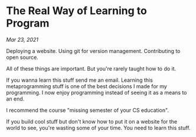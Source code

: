 # The Real Way of Learning to Program
*Mar 23, 2021*

Deploying a website. Using git for version management. Contributing to open source.

All of these things are important. But you're rarely taught how to do it.

If you wanna learn this stuff send me an email. Learning this metaprogramming stuff is one of the best decisions I made for my programming. I now enjoy programming instead of seeing it as a means to an end.

I recommend the course "missing semester of your CS education".

If you build cool stuff but don't know how to put it on a website for the world to see, you're wasting some of your time. You need to learn this stuff.
